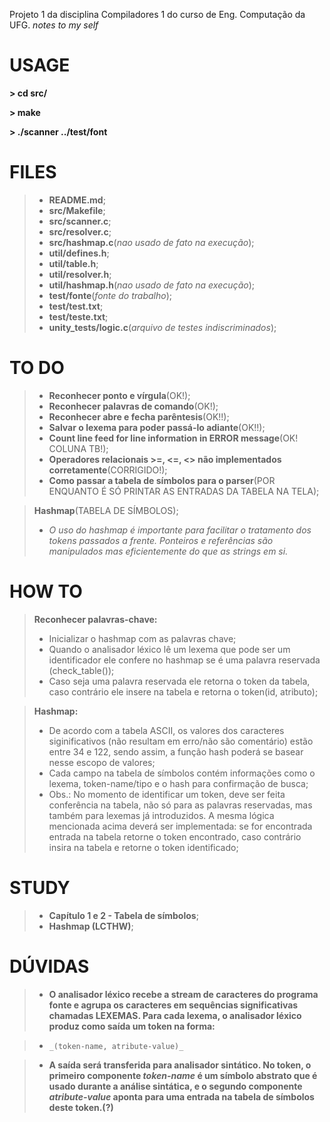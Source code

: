 Projeto 1 da disciplina Compiladores 1 do curso de Eng. Computação da UFG.
_notes to my self_

USAGE
=================
**> cd src/**

**> make**

**> ./scanner ../test/font**


FILES
==================
> - **README.md**;
> - **src/Makefile**;
> - **src/scanner.c**;
> - **src/resolver.c**;
> - **src/hashmap.c**(_nao usado de fato na execução_);
> - **util/defines.h**;
> - **util/table.h**;
> - **util/resolver.h**;
> - **util/hashmap.h**(_nao usado de fato na execução_);
> - **test/fonte**(_fonte do trabalho_);
> - **test/test.txt**;
> - **test/teste.txt**;
> - **unity_tests/logic.c**(_arquivo de testes indiscriminados_);

TO DO
===================
> - **Reconhecer ponto e vírgula**(OK!);
> - **Reconhecer palavras de comando**(OK!);
> - **Reconhecer abre e fecha parêntesis**(OK!!);
> - **Salvar o lexema para poder passá-lo adiante**(OK!!);
> - **Count line feed for line information in ERROR message**(OK! COLUNA TB!);
> - **Operadores relacionais >=, <=, <> não implementados corretamente**(CORRIGIDO!);
> - **Como passar a tabela de símbolos para o parser**(POR ENQUANTO É SÓ PRINTAR AS ENTRADAS DA TABELA NA TELA);

> **Hashmap**(TABELA DE SÍMBOLOS);
> - _O uso do hashmap é importante para facilitar o tratamento dos tokens passados a frente. Ponteiros e referências são manipulados mas eficientemente do que as strings em si._

HOW TO
===================
> **Reconhecer palavras-chave:**
> - Inicializar o hashmap com as palavras chave;
> - Quando o analisador léxico lê um lexema que pode ser um identificador ele confere no hashmap se é uma palavra reservada (check_table());
> - Caso seja uma palavra reservada ele retorna o token da tabela, caso contrário ele insere na tabela e retorna o token(id, atributo); 

> **Hashmap:**
> - De acordo com a tabela ASCII, os valores dos caracteres siginificativos (não resultam em erro/não são comentário) estão entre 34 e 122, sendo assim, a função hash poderá se basear nesse escopo de valores;
> - Cada campo na tabela de símbolos contém informações como o lexema, token-name/tipo e o hash para confirmação de busca;
> - Obs.: No momento de identificar um token, deve ser feita conferência na tabela, não só para as palavras reservadas, mas também para lexemas já introduzidos. A mesma lógica mencionada acima deverá ser implementada: se for encontrada entrada na tabela retorne o token encontrado, caso contrário insira na tabela e retorne o token identificado;

STUDY
===================

> - **Capítulo 1 e 2 - Tabela de símbolos**;
> - **Hashmap (LCTHW)**;

DÚVIDAS
===================

> - **O analisador léxico recebe a stream de caracteres do programa fonte e agrupa os caracteres em sequências significativas chamadas LEXEMAS.
Para cada lexema, o analisador léxico produz como saída um token na forma:**

> - 	_(token-name, atribute-value)_

> - **A saída será transferida para analisador sintático. No token, o primeiro componente _token-name_ é um símbolo abstrato que é usado durante a análise sintática, e o segundo componente _atribute-value_ aponta para uma entrada na tabela de símbolos deste token.(?)**

